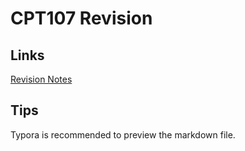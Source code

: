 # CPT107 Revision

## Links

[Revision Notes](/Revision_Notes.md)

## Tips

Typora is recommended to preview the markdown file.
